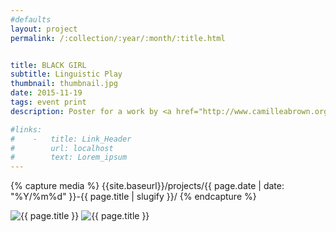 ```yaml
---
#defaults
layout: project
permalink: /:collection/:year/:month/:title.html


title: BLACK GIRL
subtitle: Linguistic Play
thumbnail: thumbnail.jpg
date: 2015-11-19
tags: event print
description: Poster for a work by <a href="http://www.camilleabrown.org/" target="_blank">Camille A. Brown & Dancers</a> presented at <a href="http://www.redcat.org/event/camille-brown-dancers-black-girl-linguistic-play" target="_blank">REDCAT</a> (collaboration with <a href="http://www.janehongwon.com/" target="_blank">Jane Hong Won Choi</a>). Winner of a Bessie Award and a Doris Duke Artist Award, choreographer Camille A. Brown and her company perform a work which reveals the complexity of carving out a self-defined identity as a Black female in urban American culture.

#links:
#    -   title: Link_Header
#        url: localhost
#        text: Lorem_ipsum
---
```


<!-- set project media path -->
{% capture media %}
    {{site.baseurl}}/projects/{{ page.date | date: "%Y/%m%d" }}-{{ page.title | slugify }}/
{% endcapture %}
<!-- end -->

<!-- media -->
<img class="span8" src="{{ site.data.global_assets.placeholder | relative_url }}" data-src="{{media|strip}}cab-1.jpg" alt="{{ page.title }}">
<img class="span8" src="{{ site.data.global_assets.placeholder | relative_url }}" data-src="{{media|strip}}cab-2.jpg" alt="{{ page.title }}">

